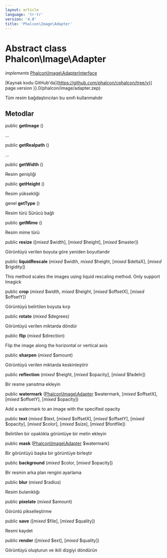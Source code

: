 ```yaml
---
layout: article
language: 'tr-tr'
version: '4.0'
title: 'Phalcon\Image\Adapter'
---
```

# Abstract class **Phalcon\Image\Adapter**

*implements* [Phalcon\Image\AdapterInterface](Phalcon_Image_AdapterInterface)

[Kaynak kodu GitHub'da](https://github.com/phalcon/cphalcon/tree/v{{ page.version }}.0/phalcon/image/adapter.zep)

Tüm resim bağdaştırıcıları bu sınıfı kullanmalıdır

## Metodlar

public **getImage** ()

...

public **getRealpath** ()

...

public **getWidth** ()

Resim genişliği

public **getHeight** ()

Resim yüksekliği

genel **getType** ()

Resim türü Sürücü bağlı

public **getMime** ()

Resim mime türü

public **resize** ([*mixed* $width], [*mixed* $height], [*mixed* $master])

Görüntüyü verilen boyuta göre yeniden boyutlandır

public **liquidRescale** (*mixed* $width, *mixed* $height, [*mixed* $deltaX], [*mixed* $rigidity])

This method scales the images using liquid rescaling method. Only support Imagick

public **crop** (*mixed* $width, *mixed* $height, [*mixed* $offsetX], [*mixed* $offsetY])

Görüntüyü belirtilen boyuta kırp

public **rotate** (*mixed* $degrees)

Görüntüyü verilen miktarda döndür

public **flip** (*mixed* $direction)

Flip the image along the horizontal or vertical axis

public **sharpen** (*mixed* $amount)

Görüntüyü verilen miktarda keskinleştirir

public **reflection** (*mixed* $height, [*mixed* $opacity], [*mixed* $fadeIn])

Bir resme yansıtma ekleyin

public **watermark** ([Phalcon\Image\Adapter](Phalcon_Image_Adapter) $watermark, [*mixed* $offsetX], [*mixed* $offsetY], [*mixed* $opacity])

Add a watermark to an image with the specified opacity

public **text** (*mixed* $text, [*mixed* $offsetX], [*mixed* $offsetY], [*mixed* $opacity], [*mixed* $color], [*mixed* $size], [*mixed* $fontfile])

Belirtilen bir opaklıkla görüntüye bir metin ekleyin

public **mask** ([Phalcon\Image\Adapter](Phalcon_Image_Adapter) $watermark)

Bir görüntüyü başka bir görüntüye birleştir

public **background** (*mixed* $color, [*mixed* $opacity])

Bir resmin arka plan rengini ayarlama

public **blur** (*mixed* $radius)

Resim bulanıklığı

public **pixelate** (*mixed* $amount)

Görüntü pikselleştirme

public **save** ([*mixed* $file], [*mixed* $quality])

Resmi kaydet

public **render** ([*mixed* $ext], [*mixed* $quality])

Görüntüyü oluşturun ve ikili dizgiyi döndürün